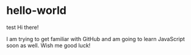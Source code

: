 # hello-world
test
Hi there! 

I am trying to get familiar with GitHub and am going to learn JavaScript soon as well.
Wish me good luck!
